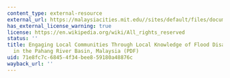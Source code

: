 ```yaml
---
content_type: external-resource
external_url: https://malaysiacities.mit.edu//sites/default/files/documents/Isahak.pdf
has_external_license_warning: true
license: https://en.wikipedia.org/wiki/All_rights_reserved
status: ''
title: Engaging Local Communities Through Local Knowledge of Flood Disaster Risk Management
  in the Pahang River Basin, Malaysia (PDF)
uid: 71e8fc7c-6845-4f34-bee8-59180a48876c
wayback_url: ''
---
```

